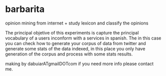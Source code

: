 barbarita
=========

opinion mining from internet + study lexicon and classify the opinions

The principal objetive of this experiments is capture the  principal vocabulary of a users inconform with a services in spanish.
The in this case you can check how to generate your corpus of data  from twitter and generate some stats of the data indexed, in this place you only have generation of the corpus and process with some stats results.

making by dabuiarATgmailDOTcom
if you need more info please contact me.
